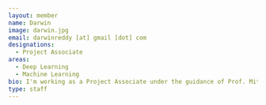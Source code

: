 ```yaml
---
layout: member
name: Darwin
image: darwin.jpg
email: darwinreddy [at] gmail [dot] com
designations: 
  - Project Associate
areas:
  - Deep Learning
  - Machine Learning
bio: I'm working as a Project Associate under the guidance of Prof. Mitesh M Kapra.  Prior to that, I graduated from IIT Madras in 2017 with bachelors in Computer Science and Engineering and then worked as a software developer in Amazon for 18 months. I'm interested in Deep learning area and I'm currently working on learning network/graph representations.
type: staff
---
```

